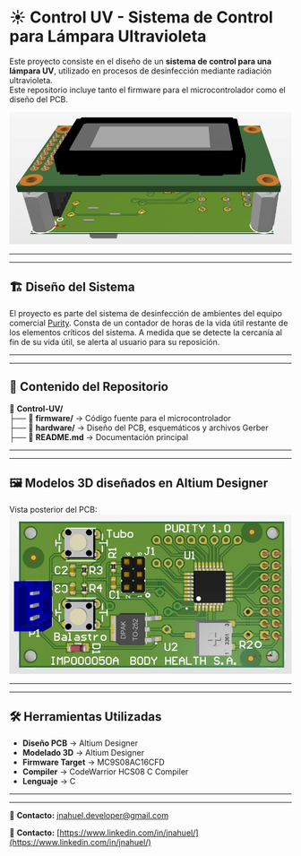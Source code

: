 # ☀️ Control UV - Sistema de Control para Lámpara Ultravioleta  

Este proyecto consiste en el diseño de un **sistema de control para una lámpara UV**, utilizado en procesos de desinfección mediante radiación ultravioleta.  
Este repositorio incluye tanto el firmware para el microcontrolador como el diseño del PCB.  


![Vista 3D del PCB](https://github.com/jnahuel-developer/Control-UV/blob/main/Hardware/Display_Control_UV/Images/Display_Control_UV%20-%203D.jpg)  


---
---


## 🏗️ Diseño del Sistema  

 El proyecto es parte del sistema de desinfección de ambientes del equipo comercial [Purity](https://github.com/jnahuel-developer/Purity).
 Consta de un contador de horas de la vida útil restante de los elementos críticos del sistema.
 A medida que se detecte la cercanía al fin de su vida útil, se alerta al usuario para su reposición.

---
---


## 📁 Contenido del Repositorio  


📂 **Control-UV/**  
├── 📁 **firmware/** → Código fuente para el microcontrolador  
├── 📁 **hardware/** → Diseño del PCB, esquemáticos y archivos Gerber  
├── 📜 **README.md** → Documentación principal  


---
---


## 🖼️ Modelos 3D diseñados en Altium Designer  


Vista posterior del PCB:  
![PCB real](https://github.com/jnahuel-developer/Control-UV/blob/main/Hardware/Display_Control_UV/Images/Display_Control_UV%20-%20Dorso.jpg)  


---
---


## 🛠️ Herramientas Utilizadas  


- **Diseño PCB** → Altium Designer  
- **Modelado 3D** → Altium Designer  
- **Firmware Target** → MC9S08AC16CFD  
- **Compiler** → CodeWarrior HCS08 C Compiler  
- **Lenguaje** → C  


---
---


📩 **Contacto:** [jnahuel.developer@gmail.com](jnahuel.developer@gmail.com)  

📩 **Contacto:** [https://www.linkedin.com/in/jnahuel/](https://www.linkedin.com/in/jnahuel/)  
